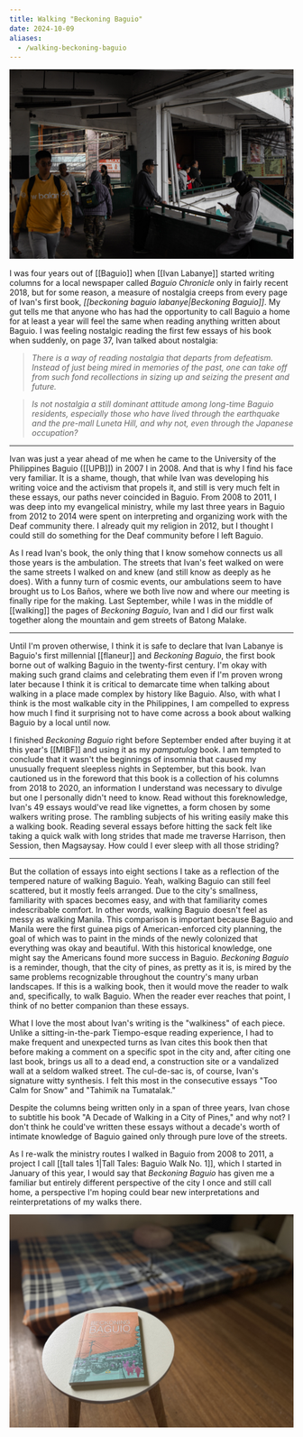 ```yaml
---
title: Walking "Beckoning Baguio"
date: 2024-10-09
aliases:
  - /walking-beckoning-baguio
---
```

![A waiting man](images/20240116-090721-tall-tales-a-waiting-man-landscape.jpg)

I was four years out of [[Baguio]] when [[Ivan Labanye]] started writing columns for a local newspaper called *Baguio Chronicle* only in fairly recent 2018, but for some reason, a measure of nostalgia creeps from every page of Ivan's first book, *[[beckoning baguio labanye|Beckoning Baguio]]*. My gut tells me that anyone who has had the opportunity to call Baguio a home for at least a year will feel the same when reading anything written about Baguio. I was feeling nostalgic reading the first few essays of his book when suddenly, on page 37, Ivan talked about nostalgia:

>*There is a way of reading nostalgia that departs from defeatism. Instead of just being mired in memories of the past, one can take off from such fond recollections in sizing up and seizing the present and future.*

>*Is not nostalgia a still dominant attitude among long-time Baguio residents, especially those who have lived through the earthquake and the pre-mall Luneta Hill, and why not, even through the Japanese occupation?*

***

Ivan was just a year ahead of me when he came to the University of the Philippines Baguio ([[UPB]]) in 2007 I in 2008. And that is why I find his face very familiar. It is a shame, though, that while Ivan was developing his writing voice and the activism that propels it, and still is very much felt in these essays, our paths never coincided in Baguio. From 2008 to 2011, I was deep into my evangelical ministry, while my last three years in Baguio from 2012 to 2014 were spent on interpreting and organizing work with the Deaf community there. I already quit my religion in 2012, but I thought I could still do something for the Deaf community before I left Baguio.

As I read Ivan's book, the only thing that I know somehow connects us all those years is the ambulation. The streets that Ivan's feet walked on were the same streets I walked on and knew (and still know as deeply as he does). With a funny turn of cosmic events, our ambulations seem to have brought us to Los Baños, where we both live now and where our meeting is finally ripe for the making. Last September, while I was in the middle of [[walking]] the pages of *Beckoning Baguio*, Ivan and I did our first walk together along the mountain and gem streets of Batong Malake.

***

Until I'm proven otherwise, I think it is safe to declare that Ivan Labanye is Baguio's first millennial [[flaneur]] and *Beckoning Baguio*, the first book borne out of walking Baguio in the twenty-first century. I'm okay with making such grand claims and celebrating them even if I'm proven wrong later because I think it is critical to demarcate time when talking about walking in a place made complex by history like Baguio. Also, with what I think is the most walkable city in the Philippines, I am compelled to express how much I find it surprising not to have come across a book about walking Baguio by a local until now.

I finished *Beckoning Baguio* right before September ended after buying it at this year's [[MIBF]] and using it as my *pampatulog* book. I am tempted to conclude that it wasn't the beginnings of insomnia that caused my unusually frequent sleepless nights in September, but this book. Ivan cautioned us in the foreword that this book is a collection of his columns from 2018 to 2020, an information I understand was necessary to divulge but one I personally didn't need to know. Read without this foreknowledge, Ivan's 49 essays would've read like vignettes, a form chosen by some walkers writing prose. The rambling subjects of his writing easily make this a walking book. Reading several essays before hitting the sack felt like taking a quick walk with long strides that made me traverse Harrison, then Session, then Magsaysay. How could I ever sleep with all those striding?

***

But the collation of essays into eight sections I take as a reflection of the tempered nature of walking Baguio. Yeah, walking Baguio can still feel scattered, but it mostly feels arranged. Due to the city's smallness, familiarity with spaces becomes easy, and with that familiarity comes indescribable comfort. In other words, walking Baguio doesn't feel as messy as walking Manila. This comparison is important because Baguio and Manila were the first guinea pigs of American-enforced city planning, the goal of which was to paint in the minds of the newly colonized that everything was okay and beautiful. With this historical knowledge, one might say the Americans found more success in Baguio. *Beckoning Baguio* is a reminder, though, that the city of pines, as pretty as it is, is mired by the same problems recognizable throughout the country's many urban landscapes. If this is a walking book, then it would move the reader to walk and, specifically, to walk Baguio. When the reader ever reaches that point, I think of no better companion than these essays.

What I love the most about Ivan's writing is the "walkiness" of each piece. Unlike a sitting-in-the-park Tiempo-esque reading experience, I had to make frequent and unexpected turns as Ivan cites this book then that before making a comment on a specific spot in the city and, after citing one last book, brings us all to a dead end, a construction site or a vandalized wall at a seldom walked street. The cul-de-sac is, of course, Ivan's signature witty synthesis. I felt this most in the consecutive essays "Too Calm for Snow" and "Tahimik na Tumatalak."

Despite the columns being written only in a span of three years, Ivan chose to subtitle his book "A Decade of Walking in a City of Pines," and why not? I don't think he could've written these essays without a decade's worth of intimate knowledge of Baguio gained only through pure love of the streets.

As I re-walk the ministry routes I walked in Baguio from 2008 to 2011, a project I call [[tall tales 1|Tall Tales: Baguio Walk No. 1]], which I started in January of this year, I would say that *Beckoning Baguio* has given me a familiar but entirely different perspective of the city I once and still call home, a perspective I'm hoping could bear new interpretations and reinterpretations of my walks there.

![Beckoning Baguio](images/beckoning-baguio.jpg)